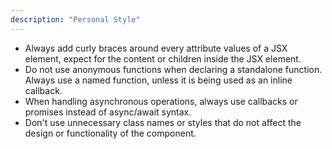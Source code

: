 ```yaml
---
description: "Personal Style"
---
```


- Always add curly braces around every attribute values of a JSX element, expect for the content or children inside the JSX element.
- Do not use anonymous functions when declaring a standalone function. Always use a named function, unless it is being used as an inline callback.
- When handling asynchronous operations, always use callbacks or promises instead of async/await syntax.
- Don't use unnecessary class names or styles that do not affect the design or functionality of the component.